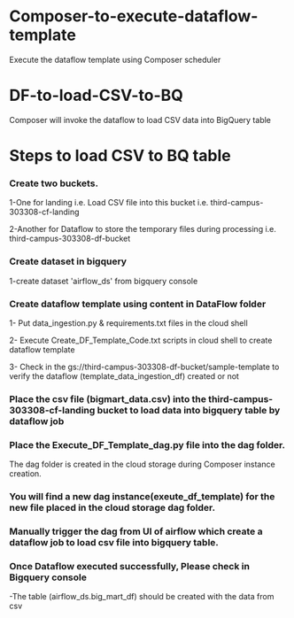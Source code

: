 # Composer-to-execute-dataflow-template
Execute the dataflow template using Composer scheduler

# DF-to-load-CSV-to-BQ
Composer will invoke the dataflow to load CSV data into BigQuery table 

# Steps to load CSV to BQ table

### Create two buckets. 
1-One for landing i.e. Load CSV file into this bucket i.e. third-campus-303308-cf-landing

2-Another for Dataflow to store the temporary files during processing i.e. third-campus-303308-df-bucket

### Create dataset in bigquery
1-create dataset 'airflow_ds' from bigquery console

### Create dataflow template using content in DataFlow folder
1- Put data_ingestion.py & requirements.txt files in the cloud shell 

2- Execute Create_DF_Template_Code.txt scripts in cloud shell to create dataflow template

3- Check in the gs://third-campus-303308-df-bucket/sample-template to verify the dataflow (template_data_ingestion_df) created or not

### Place the csv file (bigmart_data.csv) into the  third-campus-303308-cf-landing  bucket to load data into bigquery table by dataflow job

### Place the Execute_DF_Template_dag.py file into the dag folder.
The dag folder is created in the cloud storage during Composer instance creation.

### You will find a new dag instance(exeute_df_template) for the new file placed in the cloud storage dag folder.

### Manually trigger the dag from UI of airflow which create a dataflow job to load csv file into bigquery table.

### Once Dataflow executed successfully, Please check in Bigquery console
  -The table (airflow_ds.big_mart_df) should be created with the data from csv

  
  
  

